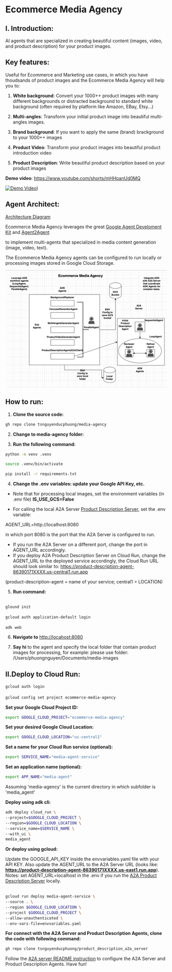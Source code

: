 # Ecommerce Media Agency

## I. Introduction:
AI agents that are specialized in creating beautiful content (images, video, and product description) for your product images.

## Key features:

Useful for Ecommerce and Marketing use cases, in which you have thoudsands of product images and the Ecommerce Media Agency will help you to:

1. **White background**: Convert your 1000++ product images with many different backgrounds or distracted background to standard white background (often required by platform like Amazon, EBay, Etsy...)

2. **Multi-angles**: Transform your initial product image into beautiful multi-angles images.

3. **Brand background**: If you want to apply the same (brand) brackground to your 1000++ images

4. **Product Video**: Transform your product images into beautiful product introduction video

5. **Product Description**: Write beautiful product description based on your product images


**Demo video**:  https://www.youtube.com/shorts/mHHoanUd0MQ

[![Demo Video](https://img.youtube.com/vi/mHHoanUd0MQ/0.jpg)](https://www.youtube.com/shorts/mHHoanUd0MQ))

## Agent Architect:

[Architecture Diagram](docs/ecommerce_media_agency_diagram_full.png)

Ecommerce Media Agency leverages the great [Google Agent Develoment Kit](https://google.github.io/adk-docs/) and [Agent2Agent](https://developers.googleblog.com/en/a2a-a-new-era-of-agent-interoperability/)

to implement multi-agents that specialized in media content generation (image, video, text).

The Ecommerce Media Agency agents can be configured to run locally or processing images stored in Google Cloud Storage.

<img src="ecommerce_media_agency_diagram_full.png" width="600"/>

## How to run:

1. **Clone the source code:**

```bash
gh repo clone tsnguyenducphuong/media-agency
```

2. **Change to media-agency folder:**

3. **Run the following command:**

```bash
python -m venv .venv
```

```bash
source .venv/bin/activate 
```

```bash
pip install -r requirements.txt
```

4. **Change the .env variables: update your Google API Key, etc.**
+ Note that for processing local images, set the environment variables (in .env file) **IS_USE_GCS=False**

+ For calling the local A2A Server [Product Description Server](https://github.com/tsnguyenducphuong/product_description_a2a_server), set the .env variable:

AGENT_URL=http://localhost:8080

in which port 8080 is the port that the A2A Server is configured to run. 

+ If you run the A2A Server on a different port, change the port in AGENT_URL accordingly.
+ If you deploy A2A Product Description Server on Cloud Run, change the AGENT_URL to the deployed service accordingly, the Cloud Run URL should look similar to:
https://product-description-agent-86390171XXXX.us-central1.run.app

(product-description-agent = name of your service; central1 = LOCATION)

5. **Run command:**

```bach

glound init

gcloud auth application-default login

adk web
```

6. **Navigate to** [http://locahost:8080](http://locahost:8080)

7. **Say hi** to the agent and specify the local folder that contain product images for processing, for example: 
    please use folder: /Users/phuongnguyen/Documents/media-images


## II.Deploy to Cloud Run:
 
```bash
gcloud auth login

gcloud config set project ecommerce-media-agency

```
 
**Set your Google Cloud Project ID:**

```bash
export GOOGLE_CLOUD_PROJECT="ecommerce-media-agency"
```

**Set your desired Google Cloud Location:**

```bash
export GOOGLE_CLOUD_LOCATION="us-central1"  
 ```

**Set a name for your Cloud Run service (optional):**

```bash
export SERVICE_NAME="media-agent-service"
```

**Set an application name (optional):**

```bash
export APP_NAME="media-agent"
```

Assuming 'media-agency' is the current directory in which subfolder is 'media_agent'

**Deploy using adk cli:**

```bash
adk deploy cloud_run \
--project=$GOOGLE_CLOUD_PROJECT \
--region=$GOOGLE_CLOUD_LOCATION \
--service_name=$SERVICE_NAME \
--with_ui \
media_agent
```

**Or deploy using gcloud:**

Update the GOOGLE_API_KEY inside the envvariables.yaml file with your API KEY. Also update the AGENT_URL
to the A2A Server URL (looks like: **https://product-description-agent-86390171XXXX.us-east1.run.app**). Notes: set AGENT_URL=localhost in the .env if you run the [A2A Product Description Server](https://github.com/tsnguyenducphuong/product_description_a2a_server) locally.

```bash

gcloud run deploy media-agent-service \
--source . \
--region $GOOGLE_CLOUD_LOCATION \
--project $GOOGLE_CLOUD_PROJECT \
--allow-unauthenticated \
--env-vars-file=envvariables.yaml

```

**For connect with the A2A Server and Product Description Agents, clone the code with following command:**

```bash
gh repo clone tsnguyenducphuong/product_description_a2a_server
```

Follow the [A2A server README instruction](https://github.com/tsnguyenducphuong/product_description_a2a_server) to configure the A2A Server and Product Description Agents. Have fun!
